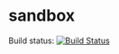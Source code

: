 # sandbox
Build status:
[![Build Status](https://travis-ci.org/zerotypos-found/sandbox.svg?branch=master)](https://travis-ci.org/zerotypos-found/sandbox)
